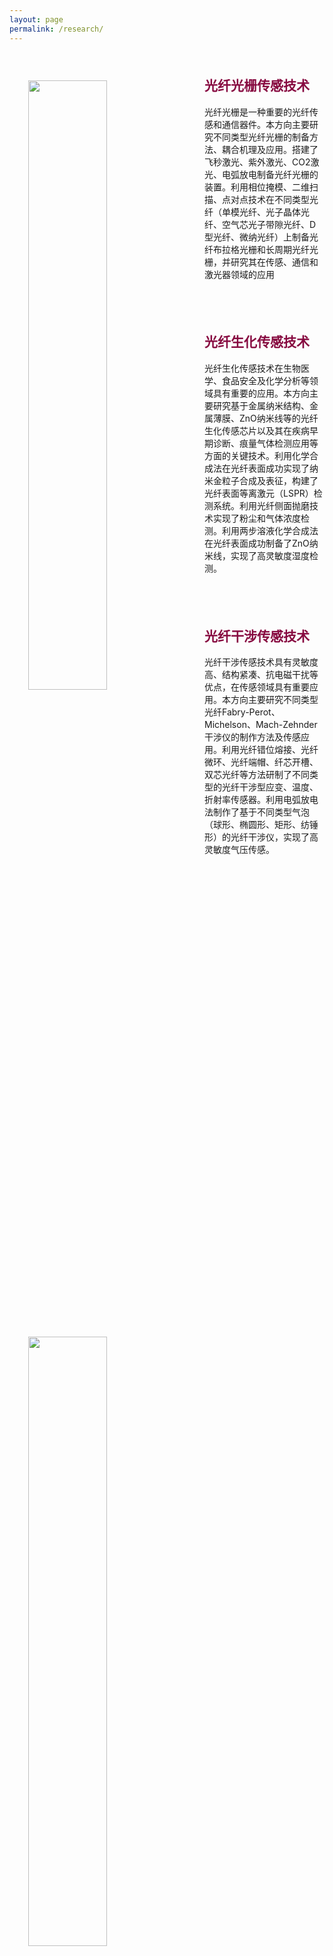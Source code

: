 ```yaml
---
layout: page
permalink: /research/
---
```



<div class="wrap clearfix">
    <img src="{{ site.baseurl }}/images/L-B-L-FBG-646x357.jpg" style="float: left; width: 50%; margin: 15px; padding: 15px;" >
    <h2 style="color: #870A40;padding-top: 1.4rem;">光纤光栅传感技术</h2> 
    <ul>    
    光纤光栅是一种重要的光纤传感和通信器件。本方向主要研究不同类型光纤光栅的制备方法、耦合机理及应用。搭建了飞秒激光、紫外激光、CO2激光、电弧放电制备光纤光栅的装置。利用相位掩模、二维扫描、点对点技术在不同类型光纤（单模光纤、光子晶体光纤、空气芯光子带隙光纤、D型光纤、微纳光纤）上制备光纤布拉格光栅和长周期光纤光栅，并研究其在传感、通信和激光器领域的应用
    <ul>
</div>

<br>

<div class="wrap clearfix">
    <img src="{{ site.baseurl }}/images/ZnO-699x457.jpg" style="float: left; width: 50%; margin: 15px; padding: 15px;" >
    <h2 style="color: #870A40;padding-top: 1.4rem;">光纤生化传感技术</h2> 
    <ul>
        光纤生化传感技术在生物医学、食品安全及化学分析等领域具有重要的应用。本方向主要研究基于金属纳米结构、金属薄膜、ZnO纳米线等的光纤生化传感芯片以及其在疾病早期诊断、痕量气体检测应用等方面的关键技术。利用化学合成法在光纤表面成功实现了纳米金粒子合成及表征，构建了光纤表面等离激元（LSPR）检测系统。利用光纤侧面抛磨技术实现了粉尘和气体浓度检测。利用两步溶液化学合成法在光纤表面成功制备了ZnO纳米线，实现了高灵敏度湿度检测。
    </ul>
</div>

<br>

<div class="wrap clearfix">
    <img src="{{ site.baseurl }}/images/qipao-800x439.jpg" style="float: left; width: 50%; margin: 15px; padding: 15px;" >
    <h2 style="color: #870A40;padding-top: 1.4rem;">光纤干涉传感技术</h2> 
    <ul>
        光纤干涉传感技术具有灵敏度高、结构紧凑、抗电磁干扰等优点，在传感领域具有重要应用。本方向主要研究不同类型光纤Fabry-Perot、Michelson、Mach-Zehnder干涉仪的制作方法及传感应用。利用光纤错位熔接、光纤微环、光纤端帽、纤芯开槽、双芯光纤等方法研制了不同类型的光纤干涉型应变、温度、折射率传感器。利用电弧放电法制作了基于不同类型气泡（球形、椭圆形、矩形、纺锤形）的光纤干涉仪，实现了高灵敏度气压传感。
    </ul>
</div>
